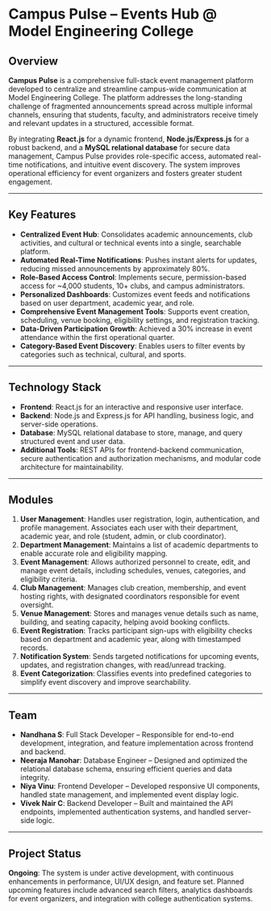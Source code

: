 # Campus Pulse – Events Hub @ Model Engineering College

## Overview
**Campus Pulse** is a comprehensive full-stack event management platform developed to centralize and streamline campus-wide communication at Model Engineering College. The platform addresses the long-standing challenge of fragmented announcements spread across multiple informal channels, ensuring that students, faculty, and administrators receive timely and relevant updates in a structured, accessible format.

By integrating **React.js** for a dynamic frontend, **Node.js/Express.js** for a robust backend, and a **MySQL relational database** for secure data management, Campus Pulse provides role-specific access, automated real-time notifications, and intuitive event discovery. The system improves operational efficiency for event organizers and fosters greater student engagement.

---

## Key Features
- **Centralized Event Hub**: Consolidates academic announcements, club activities, and cultural or technical events into a single, searchable platform.
- **Automated Real-Time Notifications**: Pushes instant alerts for updates, reducing missed announcements by approximately 80%.
- **Role-Based Access Control**: Implements secure, permission-based access for ~4,000 students, 10+ clubs, and campus administrators.
- **Personalized Dashboards**: Customizes event feeds and notifications based on user department, academic year, and role.
- **Comprehensive Event Management Tools**: Supports event creation, scheduling, venue booking, eligibility settings, and registration tracking.
- **Data-Driven Participation Growth**: Achieved a 30% increase in event attendance within the first operational quarter.
- **Category-Based Event Discovery**: Enables users to filter events by categories such as technical, cultural, and sports.

---

## Technology Stack
- **Frontend**: React.js for an interactive and responsive user interface.  
- **Backend**: Node.js and Express.js for API handling, business logic, and server-side operations.  
- **Database**: MySQL relational database to store, manage, and query structured event and user data.  
- **Additional Tools**: REST APIs for frontend-backend communication, secure authentication and authorization mechanisms, and modular code architecture for maintainability.  

---

## Modules
1. **User Management**: Handles user registration, login, authentication, and profile management. Associates each user with their department, academic year, and role (student, admin, or club coordinator).  
2. **Department Management**: Maintains a list of academic departments to enable accurate role and eligibility mapping.  
3. **Event Management**: Allows authorized personnel to create, edit, and manage event details, including schedules, venues, categories, and eligibility criteria.  
4. **Club Management**: Manages club creation, membership, and event hosting rights, with designated coordinators responsible for event oversight.  
5. **Venue Management**: Stores and manages venue details such as name, building, and seating capacity, helping avoid booking conflicts.  
6. **Event Registration**: Tracks participant sign-ups with eligibility checks based on department and academic year, along with timestamped records.  
7. **Notification System**: Sends targeted notifications for upcoming events, updates, and registration changes, with read/unread tracking.  
8. **Event Categorization**: Classifies events into predefined categories to simplify event discovery and improve searchability.  

---

## Team
- **Nandhana S**: Full Stack Developer – Responsible for end-to-end development, integration, and feature implementation across frontend and backend.  
- **Neeraja Manohar**: Database Engineer – Designed and optimized the relational database schema, ensuring efficient queries and data integrity.  
- **Niya Vinu**: Frontend Developer – Developed responsive UI components, handled state management, and implemented event display logic.  
- **Vivek Nair C**: Backend Developer – Built and maintained the API endpoints, implemented authentication systems, and handled server-side logic.  

---

## Project Status
**Ongoing**: The system is under active development, with continuous enhancements in performance, UI/UX design, and feature set. Planned upcoming features include advanced search filters, analytics dashboards for event organizers, and integration with college authentication systems.
